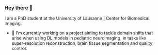 ### Hey there 👋
I am a PhD student at the University of Lausanne | Center for Biomedical Imaging.

- 🧠 I'm currently working on a project aiming to tackle domain shifts that arise when using DL models in pediatric neuroimaging, in tasks like super-resolution reconstruction, brain tissue segmentation and quality control.

<!--
- 🌱 I’m currently exploring synthetic data and multi-task self-supervised learning approaches. 
I am thrilled about combining neuroscience, psychology and DL in my work. We have a lot to learn and explore at the intersection of these fields ✨
**Vivikar/Vivikar** is a ✨ _special_ ✨ repository because its `README.md` (this file) appears on your GitHub profile.

Here are some ideas to get you started:

- 🔭 I’m currently working on ...
- 🌱 I’m currently learning ...
- 👯 I’m looking to collaborate on ...
- 🤔 I’m looking for help with ...
- 💬 Ask me about ...
- 📫 How to reach me: ...
- 😄 Pronouns: ...
- ⚡ Fun fact: ...
-->
